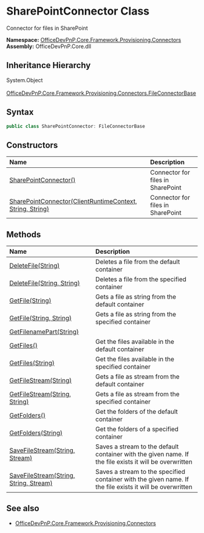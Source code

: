 # SharePointConnector Class
 Connector for files in SharePoint   

**Namespace:** [OfficeDevPnP.Core.Framework.Provisioning.Connectors](OfficeDevPnP.Core.Framework.Provisioning.Connectors.md)  
**Assembly:** OfficeDevPnP.Core.dll  
## Inheritance Hierarchy
System.Object  
&ensp;[OfficeDevPnP.Core.Framework.Provisioning.Connectors.FileConnectorBase](OfficeDevPnP.Core.Framework.Provisioning.Connectors.FileConnectorBase.md)  
## Syntax
```C#
public class SharePointConnector: FileConnectorBase
```
## Constructors
|**Name**|**Description**|
|:-----|:-----|
| [SharePointConnector()](OfficeDevPnP.Core.Framework.Provisioning.Connectors.SharePointConnector.ctor1.md) |  Connector for files in SharePoint 
| [SharePointConnector(ClientRuntimeContext, String, String)](OfficeDevPnP.Core.Framework.Provisioning.Connectors.SharePointConnector.ctor2.md) |  Connector for files in SharePoint 
## Methods
|**Name**|**Description**|
|:-----|:-----|
| [DeleteFile(String)](OfficeDevPnP.Core.Framework.Provisioning.Connectors.SharePointConnector.9ad8acaf.md) | Deletes a file from the default container
| [DeleteFile(String, String)](OfficeDevPnP.Core.Framework.Provisioning.Connectors.SharePointConnector.476dd1f3.md) | Deletes a file from the specified container
| [GetFile(String)](OfficeDevPnP.Core.Framework.Provisioning.Connectors.SharePointConnector.df261957.md) | Gets a file as string from the default container
| [GetFile(String, String)](OfficeDevPnP.Core.Framework.Provisioning.Connectors.SharePointConnector.7ad54aac.md) | Gets a file as string from the specified container
| [GetFilenamePart(String)](OfficeDevPnP.Core.Framework.Provisioning.Connectors.SharePointConnector.9e3b826.md) | 
| [GetFiles()](OfficeDevPnP.Core.Framework.Provisioning.Connectors.SharePointConnector.1ef203bb.md) | Get the files available in the default container
| [GetFiles(String)](OfficeDevPnP.Core.Framework.Provisioning.Connectors.SharePointConnector.349a20d0.md) | Get the files available in the specified container
| [GetFileStream(String)](OfficeDevPnP.Core.Framework.Provisioning.Connectors.SharePointConnector.667e64b2.md) | Gets a file as stream from the default container
| [GetFileStream(String, String)](OfficeDevPnP.Core.Framework.Provisioning.Connectors.SharePointConnector.e43bb5.md) | Gets a file as stream from the specified container
| [GetFolders()](OfficeDevPnP.Core.Framework.Provisioning.Connectors.SharePointConnector.183fc5f5.md) | Get the folders of the default container
| [GetFolders(String)](OfficeDevPnP.Core.Framework.Provisioning.Connectors.SharePointConnector.c388caf.md) | Get the folders of a specified container
| [SaveFileStream(String, Stream)](OfficeDevPnP.Core.Framework.Provisioning.Connectors.SharePointConnector.3b54d26b.md) | Saves a stream to the default container with the given name. If the file exists it will be overwritten
| [SaveFileStream(String, String, Stream)](OfficeDevPnP.Core.Framework.Provisioning.Connectors.SharePointConnector.ec95a2c1.md) | Saves a stream to the specified container with the given name. If the file exists it will be overwritten
## See also
- [OfficeDevPnP.Core.Framework.Provisioning.Connectors](OfficeDevPnP.Core.Framework.Provisioning.Connectors.md)
